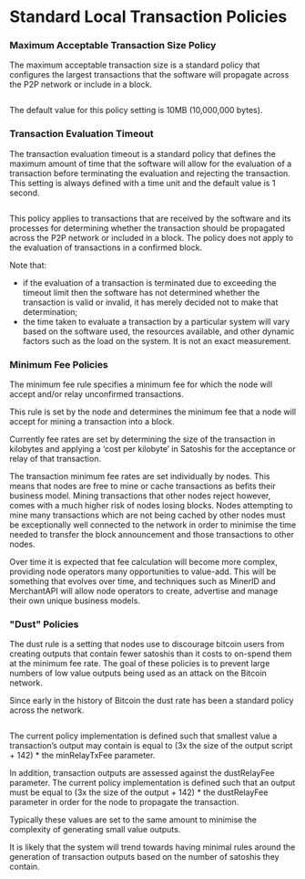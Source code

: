 # Standard Local Transaction Policies

### Maximum Acceptable Transaction Size Policy

The maximum acceptable transaction size is a standard policy that configures the largest transactions that the software will propagate across the P2P network or include in a block.

<figure><img src="../../.gitbook/assets/CHAPTER 2 GIF 13.gif" alt=""><figcaption></figcaption></figure>

The default value for this policy setting is 10MB (10,000,000 bytes).

### Transaction Evaluation Timeout

The transaction evaluation timeout is a standard policy that defines the maximum amount of time that the software will allow for the evaluation of a transaction before terminating the evaluation and rejecting the transaction. This setting is always defined with a time unit and the default value is 1 second.

<figure><img src="../../.gitbook/assets/CHAPTER 2 GIF 14.gif" alt=""><figcaption></figcaption></figure>

This policy applies to transactions that are received by the software and its processes for determining whether the transaction should be propagated across the P2P network or included in a block. The policy does not apply to the evaluation of transactions in a confirmed block.

Note that:

* if the evaluation of a transaction is terminated due to exceeding the timeout limit then the software has not determined whether the transaction is valid or invalid, it has merely decided not to make that determination;
* the time taken to evaluate a transaction by a particular system will vary based on the software used, the resources available, and other dynamic factors such as the load on the system. It is not an exact measurement.

### Minimum Fee Policies

The minimum fee rule specifies a minimum fee for which the node will accept and/or relay unconfirmed transactions.

This rule is set by the node and determines the minimum fee that a node will accept for mining a transaction into a block.

Currently fee rates are set by determining the size of the transaction in kilobytes and applying a ‘cost per kilobyte’ in Satoshis for the acceptance or relay of that transaction.

The transaction minimum fee rates are set individually by nodes. This means that nodes are free to mine or cache transactions as befits their business model. Mining transactions that other nodes reject however, comes with a much higher risk of nodes losing blocks. Nodes attempting to mine many transactions which are not being cached by other nodes must be exceptionally well connected to the network in order to minimise the time needed to transfer the block announcement and those transactions to other nodes.

Over time it is expected that fee calculation will become more complex, providing node operators many opportunities to value-add. This will be something that evolves over time, and techniques such as MinerID and MerchantAPI will allow node operators to create, advertise and manage their own unique business models.

### "Dust" Policies

The dust rule is a setting that nodes use to discourage bitcoin users from creating outputs that contain fewer satoshis than it costs to on-spend them at the minimum fee rate. The goal of these policies is to prevent large numbers of low value outputs being used as an attack on the Bitcoin network.

Since early in the history of Bitcoin the dust rate has been a standard policy across the network.

<figure><img src="../../.gitbook/assets/CHAPTER 2 GIF 15 (1).gif" alt=""><figcaption></figcaption></figure>

The current policy implementation is defined such that smallest value a transaction’s output may contain is equal to (3x the size of the output script + 142) \* the minRelayTxFee parameter.

In addition, transaction outputs are assessed against the dustRelayFee parameter. The current policy implementation is defined such that an output must be equal to (3x the size of the output + 142) \* the dustRelayFee parameter in order for the node to propagate the transaction.

Typically these values are set to the same amount to minimise the complexity of generating small value outputs.

It is likely that the system will trend towards having minimal rules around the generation of transaction outputs based on the number of satoshis they contain.
